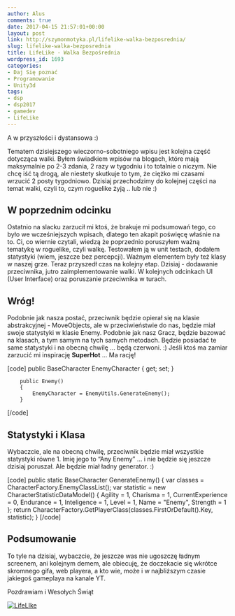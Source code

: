 ```yaml
---
author: Alus
comments: true
date: 2017-04-15 21:57:01+00:00
layout: post
link: http://szymonmotyka.pl/lifelike-walka-bezposrednia/
slug: lifelike-walka-bezposrednia
title: LifeLike - Walka Bezpośrednia
wordpress_id: 1693
categories:
- Daj Się poznać
- Programowanie
- Unity3d
tags:
- dsp
- dsp2017
- gamedev
- LifeLike
---
```


A w przyszłości i dystansowa :)

Tematem dzisiejszego wieczorno-sobotniego wpisu jest kolejna część dotycząca walki. Byłem świadkiem wpisów na blogach, które mają maksymalnie po 2-3 zdania, 2 razy w tygodniu i to totalnie o niczym. Nie chcę iść tą drogą, ale niestety skutkuje to tym, że ciężko mi czasami wrzucić 2 posty tygodniowo. Dzisiaj przechodzimy do kolejnej części na temat walki, czyli to, czym roguelike żyją .. lub nie :)

<!-- more -->


## W poprzednim odcinku


Ostatnio na slacku zarzucił mi ktoś, że brakuje mi podsumowań tego, co było we wcześniejszych wpisach, dlatego ten akapit poświęcę właśnie na to. Ci, co wiernie czytali, wiedzą że poprzednio poruszyłem ważną tematykę w roguelike, czyli walkę. Testowałem ją w unit testach, dodałem statystyki (wiem, jeszcze bez percepcji). Ważnym elementem były też klasy w naszej grze. Teraz przyszedł czas na kolejny etap. Dzisiaj - dodawanie przeciwnika, jutro zaimplementowanie walki. W kolejnych odcinkach UI (User Interface) oraz poruszanie przeciwnika w turach.


## Wróg!


Podobnie jak nasza postać, przeciwnik będzie opierał się na klasie abstrakcyjnej - MoveObjects, ale w przeciwieństwie do nas, będzie miał swoje statystyki w klasie Enemy. Podobnie jak nasz Gracz, będzie bazować na klasach, a tym samym na tych samych metodach. Będzie posiadać te same statystyki i na obecną chwilę … będą czerwoni. :) Jeśli ktoś ma zamiar zarzucić mi inspirację **SuperHot** … Ma rację!

[code]
 public BaseCharacter EnemyCharacter { get; set; }

        public Enemy()
        {
            EnemyCharacter = EnemyUtils.GenerateEnemy();
        }
[/code]



## Statystyki i Klasa


Wybaczcie, ale na obecną chwilę, przeciwnik będzie miał wszystkie statystyki równe 1. Imię jego to “Any Enemy” … i nie będzie się jeszcze dzisiaj poruszał. Ale będzie miał ładny generator. :)

[code]
   public static BaseCharacter GenerateEnemy()
        {
            var classes = CharacterFactory.EnemyClassList();
            var statistic = new CharacterStatisticDataModel()
            {
                Agility = 1,
                Charisma = 1,
                CurrentExperience = 0,
                Endurance = 1,
                Inteligence = 1,
                Level = 1,
                Name = "Enemy",
                Strength = 1
            };
            return CharacterFactory.GetPlayerClass(classes.FirstOrDefault().Key, statistic);
        }
[/code]



## Podsumowanie


To tyle na dzisiaj, wybaczcie, że jeszcze was nie ugoszczę ładnym screenem, ani kolejnym demem, ale obiecuję, że doczekacie się wkrótce skromnego gifa, web playera, a kto wie, może i w najbliższym czasie jakiegoś gameplaya na kanale YT.

Pozdrawiam i Wesołych Świąt

[![LifeLIke](http://szymonmotyka.pl/wp-content/uploads/2017/04/GREECE-61-785x520.jpg)](http://szymonmotyka.pl/wp-content/uploads/2017/04/GREECE-61.jpg)
